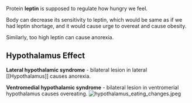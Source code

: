 Protein **leptin** is supposed to regulate how hungry we feel.

Body can decrease its sensitivity to leptin, which would be same as if we had leptin shortage, and it would cause urge to overeat and cause obesity.

Similarly, too high leptin can cause anorexia.

## Hypothalamus Effect

**Lateral hypothalamic syndrome** - bilateral lesion in lateral [[Hypothalamus]] causes anorexia.

**Ventromedial hypothalamic syndrome** - bilateral lesion in ventromerial hypothalamus causes overeating.
![hypothalamus_eating_changes.jpeg](hypothalamus_eating_changes.jpeg)
